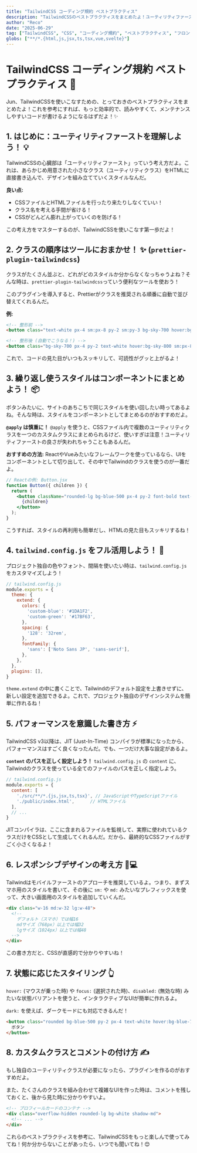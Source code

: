 ```yaml
---
title: "TailwindCSS コーディング規約 ベストプラクティス"
description: "TailwindCSSのベストプラクティスをまとめたよ！ユーティリティファーストのアプローチを最大限に活用して、効率的で保守性の高いCSSを書くためのヒントが満載だよ！🚀"
author: "Reco"
date: "2025-06-29"
tag: ["TailwindCSS", "CSS", "コーディング規約", "ベストプラクティス", "フロントエンド"]
globs: ["**/*.{html,js,jsx,ts,tsx,vue,svelte}"]
---
```


# TailwindCSS コーディング規約 ベストプラクティス 🚀

Jun、TailwindCSSを使いこなすための、とっておきのベストプラクティスをまとめたよ！これを参考にすれば、もっと効率的で、読みやすくて、メンテナンスしやすいコードが書けるようになるはずだよ！✨

## 1. はじめに：ユーティリティファーストを理解しよう！ 💡

TailwindCSSの心臓部は「ユーティリティファースト」っていう考え方だよ。これは、あらかじめ用意された小さなクラス（ユーティリティクラス）をHTMLに直接書き込んで、デザインを組み立てていくスタイルなんだ。

**良い点:**
*   CSSファイルとHTMLファイルを行ったり来たりしなくていい！
*   クラス名を考える手間が省ける！
*   CSSがどんどん膨れ上がっていくのを防げる！

この考え方をマスターするのが、TailwindCSSを使いこなす第一歩だよ！

## 2. クラスの順序はツールにおまかせ！ ✨ (`prettier-plugin-tailwindcss`)

クラスがたくさん並ぶと、どれがどのスタイルか分からなくなっちゃうよね？そんな時は、`prettier-plugin-tailwindcss`っていう便利なツールを使おう！

このプラグインを導入すると、Prettierがクラスを推奨される順番に自動で並び替えてくれるんだ。

**例:**
```html
<!-- 整形前 -->
<button class="text-white px-4 sm:px-8 py-2 sm:py-3 bg-sky-700 hover:bg-sky-800">...</button>

<!-- 整形後 (自動でこうなる！) -->
<button class="bg-sky-700 px-4 py-2 text-white hover:bg-sky-800 sm:px-8 sm:py-3">...</button>
```
これで、コードの見た目がいつもスッキリして、可読性がグッと上がるよ！

## 3. 繰り返し使うスタイルはコンポーネントにまとめよう！ 📦

ボタンみたいに、サイトのあちこちで同じスタイルを使い回したい時ってあるよね。そんな時は、スタイルをコンポーネントとしてまとめるのがおすすめだよ。

**`@apply` は慎重に！**
`@apply` を使うと、CSSファイル内で複数のユーティリティクラスを一つのカスタムクラスにまとめられるけど、使いすぎは注意！ユーティリティファーストの良さが失われちゃうこともあるんだ。

**おすすめの方法:**
ReactやVueみたいなフレームワークを使っているなら、UIをコンポーネントとして切り出して、その中でTailwindのクラスを使うのが一番だよ。

```jsx
// Reactの例: Button.jsx
function Button({ children }) {
  return (
    <button className="rounded-lg bg-blue-500 px-4 py-2 font-bold text-white hover:bg-blue-700">
      {children}
    </button>
  );
}
```
こうすれば、スタイルの再利用も簡単だし、HTMLの見た目もスッキリするね！

## 4. `tailwind.config.js` をフル活用しよう！ 🎨

プロジェクト独自の色やフォント、間隔を使いたい時は、`tailwind.config.js`をカスタマイズしよう！

```javascript
// tailwind.config.js
module.exports = {
  theme: {
    extend: {
      colors: {
        'custom-blue': '#1DA1F2',
        'custom-green': '#17BF63',
      },
      spacing: {
        '128': '32rem',
      },
      fontFamily: {
        'sans': ['Noto Sans JP', 'sans-serif'],
      },
    },
  },
  plugins: [],
}
```
`theme.extend` の中に書くことで、Tailwindのデフォルト設定を上書きせずに、新しい設定を追加できるよ。これで、プロジェクト独自のデザインシステムを簡単に作れるね！

## 5. パフォーマンスを意識した書き方 ⚡️

TailwindCSS v3以降は、JIT (Just-In-Time) コンパイラが標準になったから、パフォーマンスはすごく良くなったんだ。でも、一つだけ大事な設定があるよ。

**`content` のパスを正しく設定しよう！**
`tailwind.config.js` の `content` に、Tailwindのクラスを使っている全てのファイルのパスを正しく指定しよう。

```javascript
// tailwind.config.js
module.exports = {
  content: [
    './src/**/*.{js,jsx,ts,tsx}', // JavaScriptやTypeScriptファイル
    './public/index.html',      // HTMLファイル
  ],
  // ...
}
```
JITコンパイラは、ここに含まれるファイルを監視して、実際に使われているクラスだけをCSSとして生成してくれるんだ。だから、最終的なCSSファイルがすごく小さくなるよ！

## 6. レスポンシブデザインの考え方 📱💻

Tailwindはモバイルファーストのアプローチを推奨しているよ。つまり、まずスマホ用のスタイルを書いて、その後に `sm:` や `md:` みたいなプレフィックスを使って、大きい画面用のスタイルを追加していくんだ。

```html
<div class="w-16 md:w-32 lg:w-48">
  <!--
    デフォルト（スマホ）では幅16
    mdサイズ（768px）以上では幅32
    lgサイズ（1024px）以上では幅48
  -->
</div>
```
この書き方だと、CSSが直感的で分かりやすいね！

## 7. 状態に応じたスタイリング 👆

`hover:` (マウスが乗った時) や `focus:` (選択された時)、`disabled:` (無効な時) みたいな状態バリアントを使うと、インタラクティブなUIが簡単に作れるよ。

`dark:` を使えば、ダークモードにも対応できるんだ！

```html
<button class="rounded bg-blue-500 py-2 px-4 text-white hover:bg-blue-700 disabled:opacity-50 dark:bg-slate-700 dark:hover:bg-slate-600">
  ボタン
</button>
```

## 8. カスタムクラスとコメントの付け方 ✍️

もし独自のユーティリティクラスが必要になったら、プラグインを作るのがおすすめだよ。

また、たくさんのクラスを組み合わせて複雑なUIを作った時は、コメントを残しておくと、後から見た時に分かりやすいよ。

```html
<!-- プロフィールカードのコンテナ -->
<div class="overflow-hidden rounded-lg bg-white shadow-md">
  <!-- ... -->
</div>
```

これらのベストプラクティスを参考に、TailwindCSSをもっと楽しんで使ってみてね！何か分からないことがあったら、いつでも聞いてね！😊

